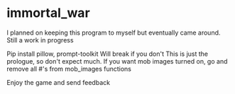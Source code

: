 # immortal_war
I planned on keeping this program to myself but eventually came around. Still a work in progress

Pip install pillow, prompt-toolkit
Will break if you don't
This is just the prologue, so don't expect much.  If you want mob images turned on, go and remove all #'s from mob_images functions

Enjoy the game and send feedback
